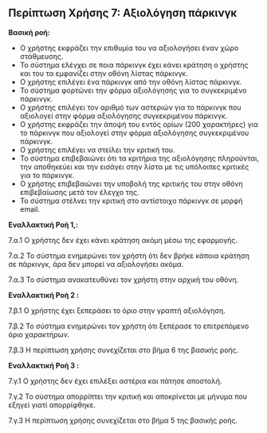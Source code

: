 ## Περίπτωση Χρήσης 7: Αξιολόγηση πάρκινγκ ##

**Βασική ροή:**

- Ο χρήστης εκφράζει την επιθυμία του να αξιολογήσει έναν χώρο στάθμευσης.
- Το σύστημα ελέγχει σε ποια πάρκινγκ έχει κάνει κράτηση ο χρήστης και του τα εμφανίζει στην οθόνη λίστας πάρκινγκ.
- Ο χρήστης επιλέγει ένα πάρκινγκ από την οθόνη λίστας πάρκινγκ.
- Το σύστημα φορτώνει την φόρμα αξιολόγησης για το συγκεκριμένο πάρκινγκ.
- Ο χρήστης επιλέγει τον αριθμό των αστεριών για το πάρκινγκ που αξιολογεί στην φόρμα αξιολόγησης συγκεκριμένου πάρκινγκ.
- Ο χρήστης εκφράζει την άποψή του εντός ορίων (200 χαρακτήρες) για το πάρκινγκ που αξιολογεί  στην φόρμα αξιολόγησης συγκεκριμένου πάρκινγκ.
- Ο χρήστης επιλέγει να στείλει την κριτική του.
- Το σύστημα επιβεβαιώνει ότι τα κριτήρια της αξιολόγησης πληρούνται, την αποθηκεύει και την εισάγει στην λίστα με τις υπόλοιπες κριτικές για το πάρκινγκ.
- Ο χρήστης επιβεβαιώνει την υποβολή της κριτικής του στην οθόνη επιβεβαίωσης μετά τον έλεγχο της.
- Το σύστημα στέλνει την κριτική στο αντίστοιχο πάρκινγκ σε μορφή email.


**Εναλλακτική Ροή 1,:**

7.α.1 Ο χρήστης δεν έχει κάνει κράτηση ακόμη μέσω της εφαρμογής.

7.α.2 Το σύστημα ενημερώνει τον χρήστη ότι δεν βρήκε κάποια κράτηση σε πάρκινγκ, άρα δεν μπορεί να αξιολογήσει ακόμα.

7.α.3 Το σύστημα ανακατευθύνει τον χρήστη στην αρχική του οθόνη.

**Εναλλακτική Ροή 2 :**

7.β.1 Ο χρήστης έχει ξεπεράσει το όριο στην γραπτή αξιολόγηση.

7.β.2 Το σύστημα ενημερώνει τον χρήστη ότι ξεπέρασε το επιτρεπόμενο όριο χαρακτήρων.

7.β.3 Η περίπτωση χρήσης συνεχίζεται στο βήμα 6 της βασικής ροής.

**Εναλλακτική Ροή 3 :**

7.γ.1 Ο χρήστης δεν έχει επιλέξει αστέρια και πάτησε αποστολή.

7.γ.2 Το σύστημα απορρίπτει την κριτική και αποκρίνεται με μήνυμα που εξηγεί γιατί απορρίφθηκε.

7.γ.3 Η περίπτωση χρήσης συνεχίζεται στο βήμα 5 της βασικής ροής.

